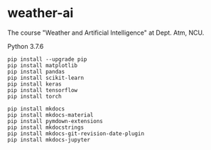 # weather-ai
The course "Weather and Artificial Intelligence" at Dept. Atm, NCU.

Python 3.7.6
```console
pip install --upgrade pip
pip install matplotlib
pip install pandas
pip install scikit-learn
pip install keras
pip install tensorflow
pip install torch

pip install mkdocs
pip install mkdocs-material
pip install pymdown-extensions
pip install mkdocstrings
pip install mkdocs-git-revision-date-plugin
pip install mkdocs-jupyter
```